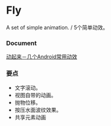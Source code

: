 # Fly
A set of simple animation. / 5个简单动效。

### Document
[动起来－几个Android常用动效](http://www.jianshu.com/p/c5cfa22834e0)

### 要点
* 文字滚动。
* 视图自带的动画。
* 抛物位移。
* 按压水面波纹效果。
* 共享元素动画
